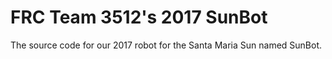 # FRC Team 3512's 2017 SunBot

The source code for our 2017 robot for the Santa Maria Sun named SunBot.
